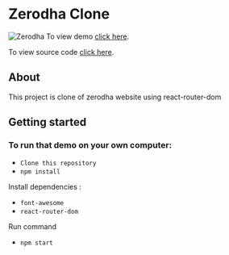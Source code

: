 # Zerodha Clone

![Zerodha](https://i.imgur.com/26CrupD.png)
To view  demo [click here](https://zerodha-clone.vercel.app/).

To view  source code [click here](https://github.com/shreedharbhat98/zerodha-clone).

## About
This project is clone of zerodha website using react-router-dom

## Getting started
### To run that demo on your own computer:
* `Clone this repository`
* `npm install`

Install dependencies :

* `font-awesome`
* `react-router-dom`

Run command 
* `npm start`
